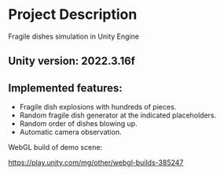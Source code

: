 # Project Description
Fragile dishes simulation in Unity Engine

## Unity version: 2022.3.16f

## Implemented features:
* Fragile dish explosions with hundreds of pieces. 
* Random fragile dish generator at the indicated placeholders. 
* Random order of dishes blowing up.
* Automatic camera observation.

WebGL build of demo scene:

https://play.unity.com/mg/other/webgl-builds-385247
